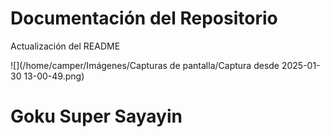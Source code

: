 # Documentación del Repositorio

Actualización del README

![](/home/camper/Imágenes/Capturas de pantalla/Captura desde 2025-01-30 13-00-49.png)

# Goku Super Sayayin
